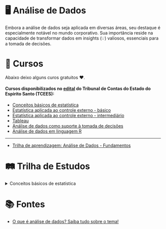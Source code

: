 # 🖥️ Análise de Dados

Embora a análise de dados seja aplicada em diversas áreas, seu destaque é especialmente notável no mundo corporativo. Sua importância reside na capacidade de transformar dados em insights (💡) valiosos, essenciais para a tomada de decisões.

# 📝 Cursos  
Abaixo deixo alguns curos gratuitos ❤️.

#### Cursos disponibilizados no [edital](https://www.tcees.tc.br/wp-content/uploads/formidable/237/TRILHA-APRENDIZAGEM-ANALISE-DE-DADOS.docx.pdf "Edital") do Tribunal de Contas do Estado do Espirito Santo (TCEES):
- [Conceitos básicos de estatística](https://www.tcees.tc.br/escola/catalogo-de-cursos/curso/?id=672)
- [Estatística aplicada ao controle externo - básico](https://www.tcees.tc.br/escola/catalogo-de-cursos/curso/?id=945#titulo-curso)
- [Estatística aplicada ao controle externo - intermediário](https://www.tcees.tc.br/escola/catalogo-de-cursos/curso/?id=949)
- [Tableau](https://www.tcees.tc.br/escola/catalogo-de-cursos/)
- [Análise de dados como suporte à tomada de decisões](https://www.escolavirtual.gov.br/curso/406)
- [Análise de dados em linguagem R](https://www.escolavirtual.gov.br/curso/325/)
---
- [Trilha de aprendizagem: Análise de Dados - Fundamentos](https://www.escolavirtual.gov.br/trilha/84)

# 🛤️ Trilha de Estudos

<details>
  <summary>Conceitos básicos de estatística</summary>

  |Conteúdo|Aula|
  |:--------|----|
  | Introdução à estatística|[Link]|
</details>

# 📚 Fontes

- [O que é análise de dados? Saiba tudo sobre o tema!](https://www.cortex-intelligence.com/blog/inteligencia-de-mercado/o-que-e-analise-de-dados "O que é análise de dados")
